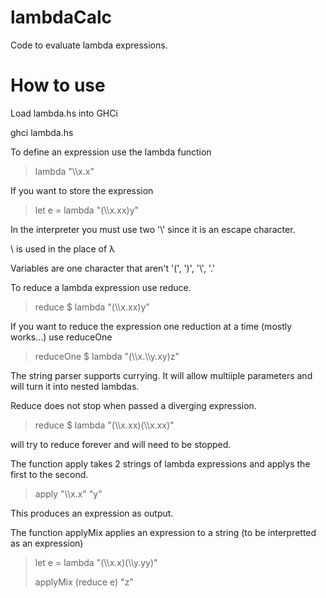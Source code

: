 # lambdaCalc

Code to evaluate lambda expressions.

# How to use

Load lambda.hs into GHCi

ghci lambda.hs

To define an expression use the lambda function

> lambda "\\\\x.x"

If you want to store the expression

> let e = lambda "(\\\\x.xx)y"

In the interpreter you must use two '\\' since it is an escape character.

\ is used in the place of λ

Variables are one character that aren't '(', ')', '\\', '.'

To reduce a lambda expression use reduce.

> reduce $ lambda "(\\\\x.xx)y"

If you want to reduce the expression one reduction at a time (mostly works...) use reduceOne

> reduceOne $ lambda "(\\\\x.\\\\y.xy)z"

The string parser supports currying. It will allow multiiple parameters and will turn it into nested lambdas.

Reduce does not stop when passed a diverging expression.

> reduce $ lambda "(\\\\x.xx)(\\\\x.xx)"

will try to reduce forever and will need to be stopped.

The function apply takes 2 strings of lambda expressions and applys the first to the second.

> apply "\\\\x.x" "y"

This produces an expression as output.

The function applyMix applies an expression to a string (to be interpretted as an expression)

> let e = lambda "(\\\\x.x)(\\\\y.yy)"
>
> applyMix (reduce e) "z"
